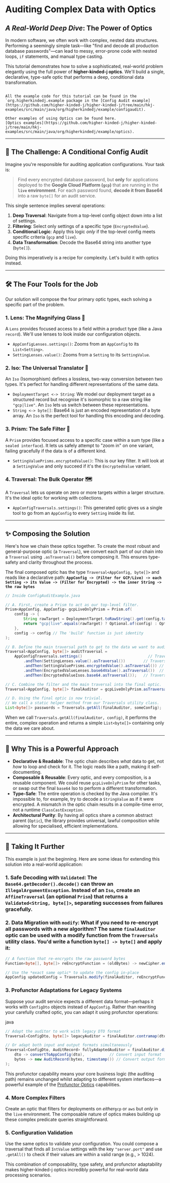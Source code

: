 # Auditing Complex Data with Optics

## _A Real-World Deep Dive_: The Power of Optics

In modern software, we often work with complex, nested data structures. Performing a seemingly simple task—like "find and decode all production database passwords"—can lead to messy, error-prone code with nested loops, `if` statements, and manual type casting.

This tutorial demonstrates how to solve a sophisticated, real-world problem elegantly using the full power of **higher-kinded-j optics**. We'll build a single, declarative, type-safe optic that performs a deep, conditional data transformation.

~~~admonish

All the example code for this tutorial can be found in the  `org.higherkindedj.example package in the [Config Audit example](https://github.com/higher-kinded-j/higher-kinded-j/tree/main/hkj-examples/src/main/java/org/higherkindedj/example/configaudit).

Other examples of using Optics can be found here.
[Optics examples](https://github.com/higher-kinded-j/higher-kinded-j/tree/main/hkj-examples/src/main/java/org/higherkindedj/example/optics).

~~~

---

## 🎯 The Challenge: A Conditional Config Audit

Imagine you're responsible for auditing application configurations. Your task is:

> Find every encrypted database password, but **only** for applications deployed to the **Google Cloud Platform (`gcp`)** that are running in the **`live` environment**. For each password found, **decode it from Base64** into a raw `byte[]` for an audit service.

This single sentence implies several operations:

1. **Deep Traversal**: Navigate from a top-level config object down into a list of settings.
2. **Filtering**: Select only settings of a specific type (`EncryptedValue`).
3. **Conditional Logic**: Apply this logic *only* if the top-level config meets specific criteria (`gcp` and `live`).
4. **Data Transformation**: Decode the Base64 string into another type (`byte[]`).

Doing this imperatively is a recipe for complexity. Let's build it with optics instead.

---

## 🛠️ The Four Tools for the Job

Our solution will compose the four primary optic types, each solving a specific part of the problem.

### 1. **Lens**: The Magnifying Glass 🔎

A `Lens` provides focused access to a field within a product type (like a Java `record`). We'll use lenses to look inside our configuration objects.

* `AppConfigLenses.settings()`: Zooms from an `AppConfig` to its `List<Setting>`.
* `SettingLenses.value()`: Zooms from a `Setting` to its `SettingValue`.

### 2. **Iso**: The Universal Translator 🔄

An `Iso` (Isomorphism) defines a lossless, two-way conversion between two types. It's perfect for handling different representations of the same data.

* `DeploymentTarget <-> String`: We model our deployment target as a structured record but recognise it's isomorphic to a raw string like `"gcp|live"`. An `Iso` lets us switch between these representations.
* `String <-> byte[]`: Base64 is just an encoded representation of a byte array. An `Iso` is the perfect tool for handling this encoding and decoding.

### 3. **Prism**: The Safe Filter 🔬

A `Prism` provides focused access to a specific case within a sum type (like a `sealed interface`). It lets us safely attempt to "zoom in" on one variant, failing gracefully if the data is of a different kind.

* `SettingValuePrisms.encryptedValue()`: This is our key filter. It will look at a `SettingValue` and only succeed if it's the `EncryptedValue` variant.

### 4. **Traversal**: The Bulk Operator 🗺️

A `Traversal` lets us operate on zero or more targets within a larger structure. It's the ideal optic for working with collections.

* `AppConfigTraversals.settings()`: This generated optic gives us a single tool to go from an `AppConfig` to every `Setting` inside its list.

---

## ✨ Composing the Solution

Here's how we chain these optics together. To create the most robust and general-purpose optic (a `Traversal`), we convert each part of our chain into a `Traversal` using `.asTraversal()` before composing it. This ensures type-safety and clarity throughout the process.

The final composed optic has the type `Traversal<AppConfig, byte[]>` and reads like a declarative path: **`AppConfig -> (Filter for GCP/Live) -> each Setting -> its Value -> (Filter for Encrypted) -> the inner String -> the raw bytes`**

```java
// Inside ConfigAuditExample.java

// A. First, create a Prism to act as our top-level filter.
Prism<AppConfig, AppConfig> gcpLiveOnlyPrism = Prism.of(
    config -> {
        String rawTarget = DeploymentTarget.toRawString().get(config.target());
        return "gcp|live".equals(rawTarget) ? Optional.of(config) : Optional.empty();
    },
    config -> config // The 'build' function is just identity
);

// B. Define the main traversal path to get to the data we want to audit.
Traversal<AppConfig, byte[]> auditTraversal =
    AppConfigTraversals.settings()                             // Traversal<AppConfig, Setting>
        .andThen(SettingLenses.value().asTraversal())        // Traversal<AppConfig, SettingValue>
        .andThen(SettingValuePrisms.encryptedValue().asTraversal()) // Traversal<AppConfig, EncryptedValue>
        .andThen(EncryptedValueLenses.base64Value().asTraversal())  // Traversal<AppConfig, String>
        .andThen(EncryptedValueIsos.base64.asTraversal());   // Traversal<AppConfig, byte[]>

// C. Combine the filter and the main traversal into the final optic.
Traversal<AppConfig, byte[]> finalAuditor = gcpLiveOnlyPrism.asTraversal().andThen(auditTraversal);

// D. Using the final optic is now trivial.
// We call a static helper method from our Traversals utility class.
List<byte[]> passwords = Traversals.getAll(finalAuditor, someConfig);
```

When we call `Traversals.getAll(finalAuditor, config)`, it performs the entire, complex operation and returns a simple `List<byte[]>` containing only the data we care about.

---

## 🚀 Why This is a Powerful Approach

* **Declarative & Readable**: The optic chain describes *what* data to get, not *how* to loop and check for it. The logic reads like a path, making it self-documenting.
* **Composable & Reusable**: Every optic, and every composition, is a reusable component. We could reuse `gcpLiveOnlyPrism` for other tasks, or swap out the final `base64` Iso to perform a different transformation.
* **Type-Safe**: The entire operation is checked by the Java compiler. It's impossible to, for example, try to decode a `StringValue` as if it were encrypted. A mismatch in the optic chain results in a compile-time error, not a runtime `ClassCastException`.
* **Architectural Purity**: By having all optics share a common abstract parent (`Optic`), the library provides universal, lawful composition while allowing for specialised, efficient implementations.

---

## 🧠 Taking It Further

This example is just the beginning. Here are some ideas for extending this solution into a real-world application:

### 1. **Safe Decoding with `Validated`**: The `Base64.getDecoder().decode()` can throw an `IllegalArgumentException`. Instead of an `Iso`, create an `AffineTraversal` (an optional `Prism`) that returns a `Validated<String, byte[]>`, separating successes from failures gracefully.
### 2. **Data Migration with `modify`**: What if you need to re-encrypt all passwords with a new algorithm? The same `finalAuditor` optic can be used with a modify function from the `Traversals` utility class. You'd write a function `byte[] -> byte[]` and apply it:

```java
// A function that re-encrypts the raw password bytes
Function<byte[], byte[]> reEncryptFunction = (oldBytes) -> newCipher.encrypt(oldBytes);

// Use the *exact same optic* to update the config in-place
AppConfig updatedConfig = Traversals.modify(finalAuditor, reEncryptFunction, originalConfig);
```


### 3. **Profunctor Adaptations for Legacy Systems**

Suppose your audit service expects a different data format—perhaps it works with `ConfigDto` objects instead of `AppConfig`. Rather than rewriting your carefully crafted optic, you can adapt it using profunctor operations:

java

```java
// Adapt the auditor to work with legacy DTO format
Traversal<ConfigDto, byte[]> legacyAuditor = finalAuditor.contramap(dto -> convertToAppConfig(dto));

// Or adapt both input and output formats simultaneously
Traversal<ConfigDto, AuditRecord> fullyAdaptedAuditor = finalAuditor.dimap(
    dto -> convertToAppConfig(dto),           // Convert input format
    bytes -> new AuditRecord(bytes, timestamp()) // Convert output format
);
```

This profunctor capability means your core business logic (the auditing path) remains unchanged whilst adapting to different system interfaces—a powerful example of the [Profunctor Optics](profunctor_optics.md) capabilities.

### 4. **More Complex Filters**

Create an optic that filters for deployments on *either*`gcp` or `aws` but *only* in the `live` environment. The composable nature of optics makes building up these complex predicate queries straightforward.

### 5. **Configuration Validation**

Use the same optics to validate your configuration. You could compose a traversal that finds all `IntValue` settings with the key `"server.port"` and use `.getAll()` to check if their values are within a valid range (e.g., > 1024).

This combination of composability, type safety, and profunctor adaptability makes higher-kinded-j optics incredibly powerful for real-world data processing scenarios.
